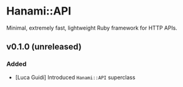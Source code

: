 # Hanami::API
Minimal, extremely fast, lightweight Ruby framework for HTTP APIs.

## v0.1.0 (unreleased)
### Added
- [Luca Guidi] Introduced `Hanami::API` superclass
